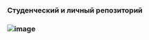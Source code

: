 ### Студенческий и личный репозиторий
### ![image](https://leetcard.jacoblin.cool/SAristeev?theme=nord&font=Sen)



<!--
### ![image](https://leetcard.jacoblin.cool/SAristeev?theme=nord&font=Sen)
**SAristeev/SAristeev** is a ✨ _special_ ✨ repository because its `README.md` (this file) appears on your GitHub profile.

Here are some ideas to get you started:

- 🔭 I’m currently working on ...
- 🌱 I’m currently learning ...
- 👯 I’m looking to collaborate on ...
- 🤔 I’m looking for help with ...
- 💬 Ask me about ...
- 📫 How to reach me: ...
- 😄 Pronouns: ...
- ⚡ Fun fact: ...
-->
